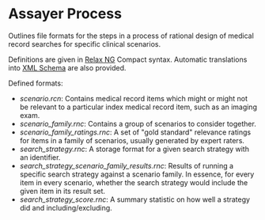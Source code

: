 # Assayer Process

Outlines file formats for the steps in a process of rational design of medical
record searches for specific clinical scenarios.

Definitions are given in [Relax NG](http://relaxng.org) Compact syntax. Automatic
translations into [XML Schema](http://www.w3.org/XML/Schema) are also provided.

Defined formats:

* *scenario.rcn*:
  Contains medical record items which might or might not be relevant to a 
  particular index medical record item, such as an imaging exam.
* *scenario_family.rnc*:
  Contains a group of scenarios to consider together.
* *scenario_family_ratings.rnc*:
  A set of "gold standard" relevance ratings for items in a family of
  scenarios, usually generated by expert raters.
* *search_strategy.rnc*:
  A storage format for a given search strategy with an identifier.
* *search_strategy_scenario_family_results.rnc*:
  Results of running a specific search strategy against a scenario family.
  In essence, for every item in every scenario, whether the search strategy
  would include the given item in its result set.
* *search_strategy_score.rnc*:
  A summary statistic on how well a strategy did and including/excluding.
